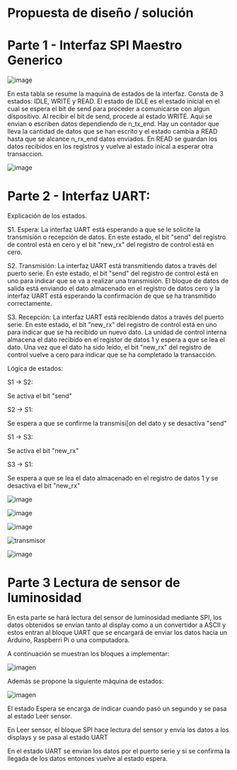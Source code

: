 # Propuesta de diseño / solución
# Parte 1 - Interfaz SPI Maestro Generico

![image](https://user-images.githubusercontent.com/110439118/228861053-e63303fa-fe33-4a3b-b704-3373dd5ccd75.png)

En esta tabla se resume la maquina de estados de la interfaz. Consta de 3 estados: IDLE, WRITE y READ. El estado de IDLE es el estado inicial en el cual se espera el bit de send para proceder a comunicarse con algun dispositivo. Al recibir el bit de send, procede al estado WRITE. Aqui se envian o escriben datos dependiendo de n_tx_end. Hay un contador que lleva la cantidad de datos que se han escrito y el estado cambia a READ hasta que se alcance n_rx_end datos enviados. En READ se guardan los datos recibidos en los registros y vuelve al estado inical a esperar otra transaccion. 

![image](https://user-images.githubusercontent.com/110439118/232734536-606547fb-eb30-4851-bbc4-b2b4934366c7.png)

# Parte 2 - Interfaz UART:

Explicación de los estados.

S1. Espera:
La interfaz UART está esperando a que se le solicite la transmisión o recepción de datos. En este 
estado, el bit "send" del registro de control está en cero y el bit "new_rx" del registro de control
está en cero.

S2. Transmisión: La interfaz UART está transmitiendo datos a través del puerto serie. En este 
estado, el bit "send" del registro de control está en uno para indicar que se va a realizar una 
transmisión. El bloque de datos de salida está enviando el dato almacenado en el registro de datos 
cero y la interfaz UART está esperando la confirmación de que se ha transmitido correctamente.

S3. Recepción: La interfaz UART está recibiendo datos a través del puerto serie. En este estado, el 
bit "new_rx" del registro de control está en uno para indicar que se ha recibido un nuevo dato. La
unidad de control interna almacena el dato recibido en el registor de datos 1 y espera a que se lea 
el dato. Una vez que el dato ha sido leído, el bit "new_rx" del registro de control vuelve a cero para 
indicar que se ha completado la transacción.


Lógica de estados:

S1 -> S2:

Se activa el bit "send"

S2 -> S1:

Se espera a que se confirme la transmisi[on del dato y se desactiva "send"

S1 -> S3:

Se activa el bit "new_rx"

S3 -> S1:

Se espera a que se lea el dato almacenado en el registro de datos 1 y se desactiva el bit "new_rx"


![image](https://user-images.githubusercontent.com/88419042/228716770-9465a70a-3c9f-4523-bf56-ce3fbde68e04.png)


![image](https://user-images.githubusercontent.com/88419042/228716818-01d44ff6-6ebf-4f39-a4ca-de4bc93d1e55.png)


![image](https://user-images.githubusercontent.com/88419042/228726849-0173d9ea-4a24-44db-b51b-2ed9fcd9fd47.png)

![transmisor](https://user-images.githubusercontent.com/88419042/228729482-e8ec5d40-cbcd-46c6-8738-c2090194056f.png)

![image](https://user-images.githubusercontent.com/88419042/228729589-4cb0122e-1b4a-438d-b242-7817253ac0b6.png)

# Parte 3 Lectura de sensor de luminosidad

En esta parte se hará lectura del sensor de luminosidad mediante SPI, los datos obtenidos se envían tanto al display como a un convertidor a ASCII y estos entran al bloque UART que se encargará de enviar los datos hacia un Arduino, Raspberri Pi o una computadora.

A continuación se muestran los bloques a implementar:

![imagen](https://github.com/Shiofi/Pruebas/blob/main/FPGA.jpg)

Además se propone la siguiente máquina de estados:

![imagen](https://user-images.githubusercontent.com/39966622/228740460-f6d9c839-6394-4469-91c3-9f2273b863e0.png)

El estado Espera se encarga de indicar cuando pasó un segundo y se pasa al estado Leer sensor.

En Leer sensor, el bloque SPI hace lectura del sensor y envía los datos a los displays y se pasa al estado UART

En el estado UART se envían los datos por el puerto serie y si se confirma la llegada de los datos entonces vuelve al estado espera.

